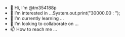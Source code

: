 - 👋 Hi, I’m @tm354188p
- 👀 I’m interested in ...System.out.print("30000.00  : ");
- 🌱 I’m currently learning ...
- 💞️ I’m looking to collaborate on ...
- 📫 How to reach me ...

<!---
Woradom85/Woradom85 is a ✨ special ✨ repository because its `README.md` (this file) appears on your GitHub profile.
You can click the Preview link to take a look at your changes.
--->
